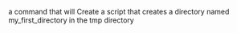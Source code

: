 a command that will Create a script that creates a directory named my_first_directory in the tmp directory
